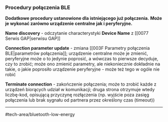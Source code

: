 ### Procedury połączenia BLE
**Dodatkowe procedury ustanowione dla istniejącego już połączenia.**
**Może je wykonać zarówno urządzenie centralne jak i peryferyjne.**

**Name discovery** - odczytanie characterystyki **Device Name** z [[0077 Serwis GAP|serwisu GAP]]

**Connection parameter update** - zmiana [[003F Parametry połączenia BLE|parametrów połączenia]]; urządzenie centralne może je zmienić, peryferyjne może o to jedynie poprosić, a wówczas to pierwsze decyduje, czy to zrobić; może ono zmienić parametry, ale niekoniecznie dokładnie na takie, o jakie poprosiło urządzenie peryferyjne - może też tego w ogóle nie robić

**Terminate connection** - zakończenie połączenia; może to zrobić każde z urządzeń biorących udział w komunikacji; druga strona otrzymuje wtedy liczbę-kod, opisującą przyczynę rozłączenia (np. wyjście poza zasięg połączenia lub brak sygnału od partnera przez określony czas (timeout))

---
#tech-area/bluetooth-low-energy 